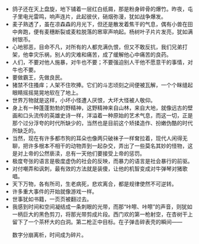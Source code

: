 - 鸽子还在天上盘旋，地下铺着一层红白纸屑，那是粉身碎骨的爆竹。昨夜，屯子里电光雷鸣，响声连片，此起彼伏，硝烟弥漫，犹如战争爆发。
- 麦子熟透了，虽在凉森森的月光下，但还是散发着焦干的气息，偶有小兽在田中奔跑，便有麦穗断裂或麦粒脱落的窸窣声响起。杨树叶子片片发亮，犹如满树银币。
- 心地邪恶，目命不凡，对所有的人都充满仇恨，但又不敢反抗，我们兄弟打架，他幸灾乐祸，别人的灾难和痛苦，成了缓解他心中痛苦的良药。
- 人们，不要对他人施暴，对牛也不要；不要强迫别人干他不愿意干的事情，对牛也不要。
- 要做霸王，先做良民。
- 猪禁不住搔痒；人架不住吹捧。它们的斗志顷刻之间便被瓦解，一个个眯缝起眼睛摇摇晃晃地软在了地上。
- 世界万物就是这样，小坏小怪遭人厌恨，大坏大怪被人敬仰。
- 身上有一种蓬蓬勃勃的野精神，这野精神来自山林，来自大地，就像远古的壁画和口头流传的英雄史诗一样，洋溢着一种原始的艺术气息，而这一切，正是那个过分浮夸的时代所缺少的，当然也是目前这个矫揉造作、扮嫩伪酷的时代所缺乏的。
- 当然，现在有许多都市狗的耳朵也像两只破袜子一样耷拉着，现代人闲得无聊，把许多根本不相干的动物弄到一起杂交，弄出了一些莫名其妙的怪物，这是对上帝的公然亵渎，总有一天他们要接受上帝的惩罚。
- 极度夸张的语言是极度虚伪的社会的反映，而暴力的语言是社会暴行的前驱。
- 对付嘲弄和讽刺，最有效的方法就是装傻，让他的机智变成对牛弹琴对猪歌唱。
- 天下万物，各有所司，生老病死，悲欢离合，都是规律使然不可逆转。
- 许多重大事件的开始就像游戏一样。
- 世事犹如书籍，一页页被翻过去。
- 我感到时间和空间凝结成一条刺眼的光带，而那“咔嚓、咔嚓”的声音，则犹如一柄巨大的黑色剪刀，将那光带剪成片段。西门欢的第一枪射空，在杏树干上留下了一个茶杯大的白洞。第二枪正中目标。在子弹击碎表壳的瞬间——</p>数字分崩离析，时间成为碎片。